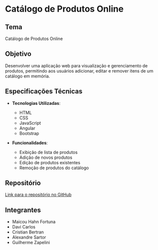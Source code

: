 # Catálogo de Produtos Online

## Tema
Catálogo de Produtos Online

## Objetivo
Desenvolver uma aplicação web para visualização e gerenciamento de produtos, permitindo aos usuários adicionar, editar e remover itens de um catálogo em memória.

## Especificações Técnicas
- **Tecnologias Utilizadas**:
  - HTML
  - CSS
  - JavaScript
  - Angular
  - Bootstrap

- **Funcionalidades**:
  - Exibição de lista de produtos
  - Adição de novos produtos
  - Edição de produtos existentes
  - Remoção de produtos do catálogo

## Repositório
[Link para o repositório no GitHub](https://github.com/MaicouHahn/ABP-Front-End)

## Integrantes
- Maicou Hahn Fortuna
- Davi Carlos
- Cristian Bertran
- Alexandre Sartor
- Guilherme Zapelini
